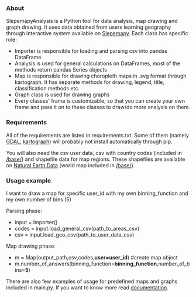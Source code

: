 ### About
SlepemapyAnalysis is a Python tool for data analysis, map drawing and graph drawing. It uses data obtained from users learning geography through interactive system available on [Slepemapy](http://www.slepemapy.cz). Each class has specific role:

* Importer is responsible for loading and parsing csv into pandas DataFrame
* Analysis is used for general calculations on DataFrames, most of the methods return pandas Series objects
* Map is responsible for drawing choropleth maps in .svg format through kartograph. It has separate methods for drawing, legend, title, classification methods etc.
* Graph class is used for drawing graphs
* Every classes' frame is customizable, so that you can create your own frame and pass it on to these classes to draw/do more analysis on them.

### Requirements
All of the requirements are listed in requirements.txt. Some of them (namely [GDAL](https://pypi.python.org/pypi/GDAL/), [kartograph](http://kartograph.org/docs/kartograph.py/)) will probably not install automatically through pip. 

You will also need the csv user data, csv with country codes (included in [/base/](../blob/master/base/areas.csv)) and shapefile data for map regions. These shapefiles are available on [Natural Earth Data](http://www.naturalearthdata.com/) (world map included in [/base/](../blob/master/base/ne_110m_admin_1_countries)).

### Usage example
I want to draw a map for specific user\_id with my own binning\_function and my own number of bins (5)

Parsing phase:

* input = Importer()
* codes = input.load\_general\_csv(path\_to\_areas\_csv)
* csv = input.load\_geo\_csv(path\_to\_user\_data\_csv)

Map drawing phase:

* m = Map(output\_path,csv,codes,**user=user_id**) #create map object
* m.number\_of\_answers(binning\_function=**binning\_function**,number\_of\_bins=**5**)

There are also few examples of usage for predefined maps and graphs included in main.py. If you want to know more read [documentation](../blob/master/documentation/html/index.html).